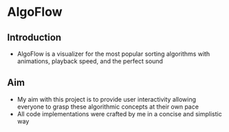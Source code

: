 # AlgoFlow

## Introduction

* AlgoFlow is a visualizer for the most popular sorting algorithms with animations, playback speed, and the perfect sound

## Aim

* My aim with this project is to provide user interactivity allowing everyone to grasp these algorithmic concepts at their own pace
* All code implementations were crafted by me in a concise and simplistic way
